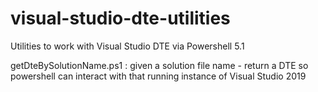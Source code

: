 # visual-studio-dte-utilities

Utilities to work with Visual Studio DTE via Powershell 5.1

getDteBySolutionName.ps1 : given a solution file name - return a DTE so powershell can interact with that running instance of Visual Studio 2019
